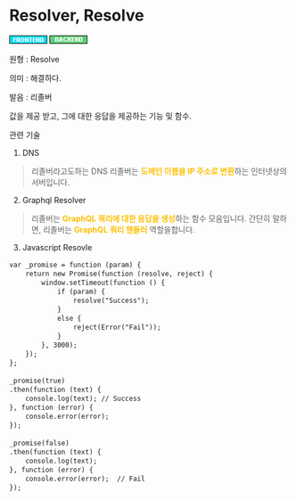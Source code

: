 # Resolver, Resolve
![Frontend](../2TAT1C/Label_Frontend.png)
![Backend](../2TAT1C/Label_Backend.png)

원형 : Resolve

의미  : 해결하다.

발음 : 리졸버

값을 제공 받고, 그에 대한 응답을 제공하는 기능 및 함수.


관련 기술
1. DNS
> 리졸버라고도하는 DNS 리졸버는 <span style="color:#FFBF00; font-weight:bold;">도메인 이름을 IP 주소로 변환</span>하는 인터넷상의 서버입니다.

2. Graphql Resolver
> 리졸버는 <span style="color:#FFBF00; font-weight:bold;">GraphQL 쿼리에 대한 응답을 생성</span>하는 함수 모음입니다. 간단히 말하면, 리졸버는 <span style="color:#FFBF00; font-weight:bold;">GraphQL 쿼리 핸들러</span> 역할을합니다.

3. Javascript Resovle
```
var _promise = function (param) {
	return new Promise(function (resolve, reject) {
		window.setTimeout(function () {
			if (param) {
				resolve("Success");
			}
			else {
				reject(Error("Fail"));
			}
		}, 3000);
	});
};

_promise(true) 
.then(function (text) {
	console.log(text); // Success
}, function (error) {
	console.error(error);
});

_promise(false)
.then(function (text) {
	console.log(text);
}, function (error) {
	console.error(error);  // Fail
});
```
